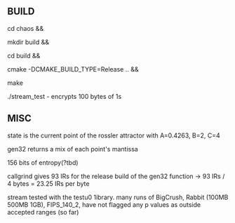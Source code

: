 ## BUILD

cd chaos &&

mkdir build &&

cd build &&
 
cmake -DCMAKE_BUILD_TYPE=Release .. &&

make

./stream_test - encrypts 100 bytes of 1s

## MISC

state is the current point of the rossler attractor with A=0.4263, B=2, C=4

gen32 returns a mix of each point's mantissa 

156 bits of entropy(?tbd)

callgrind gives 93 IRs for the release build of the gen32 function -> 93 IRs /
4 bytes = 23.25 IRs per byte

stream tested with the testu0 1ibrary. many runs of BigCrush, Rabbit (100MB
500MB 1GB), FIPS_140_2, have not flagged any p values as outside accepted
ranges (so far)
